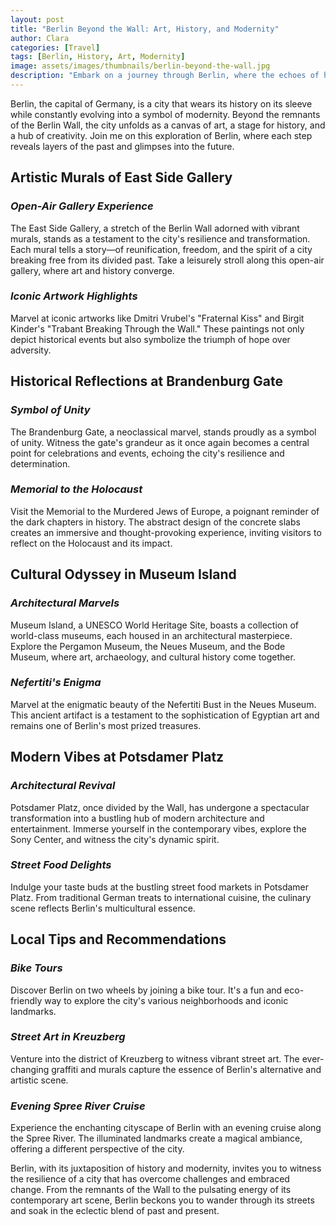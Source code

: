 ```yaml
---
layout: post
title: "Berlin Beyond the Wall: Art, History, and Modernity"
author: Clara
categories: [Travel]
tags: [Berlin, History, Art, Modernity]
image: assets/images/thumbnails/berlin-beyond-the-wall.jpg
description: "Embark on a journey through Berlin, where the echoes of history blend seamlessly with avant-garde modernity. Join me as we explore the vibrant streets, delve into the city's rich history, and witness the convergence of art and culture in this dynamic metropolis."
---
```


Berlin, the capital of Germany, is a city that wears its history on its sleeve while constantly evolving into a symbol of modernity. Beyond the remnants of the Berlin Wall, the city unfolds as a canvas of art, a stage for history, and a hub of creativity. Join me on this exploration of Berlin, where each step reveals layers of the past and glimpses into the future.

## **Artistic Murals of East Side Gallery**

### *Open-Air Gallery Experience*

The East Side Gallery, a stretch of the Berlin Wall adorned with vibrant murals, stands as a testament to the city's resilience and transformation. Each mural tells a story—of reunification, freedom, and the spirit of a city breaking free from its divided past. Take a leisurely stroll along this open-air gallery, where art and history converge.

### *Iconic Artwork Highlights*

Marvel at iconic artworks like Dmitri Vrubel's "Fraternal Kiss" and Birgit Kinder's "Trabant Breaking Through the Wall." These paintings not only depict historical events but also symbolize the triumph of hope over adversity.

## **Historical Reflections at Brandenburg Gate**

### *Symbol of Unity*

The Brandenburg Gate, a neoclassical marvel, stands proudly as a symbol of unity. Witness the gate's grandeur as it once again becomes a central point for celebrations and events, echoing the city's resilience and determination.

### *Memorial to the Holocaust*

Visit the Memorial to the Murdered Jews of Europe, a poignant reminder of the dark chapters in history. The abstract design of the concrete slabs creates an immersive and thought-provoking experience, inviting visitors to reflect on the Holocaust and its impact.

## **Cultural Odyssey in Museum Island**

### *Architectural Marvels*

Museum Island, a UNESCO World Heritage Site, boasts a collection of world-class museums, each housed in an architectural masterpiece. Explore the Pergamon Museum, the Neues Museum, and the Bode Museum, where art, archaeology, and cultural history come together.

### *Nefertiti's Enigma*

Marvel at the enigmatic beauty of the Nefertiti Bust in the Neues Museum. This ancient artifact is a testament to the sophistication of Egyptian art and remains one of Berlin's most prized treasures.

## **Modern Vibes at Potsdamer Platz**

### *Architectural Revival*

Potsdamer Platz, once divided by the Wall, has undergone a spectacular transformation into a bustling hub of modern architecture and entertainment. Immerse yourself in the contemporary vibes, explore the Sony Center, and witness the city's dynamic spirit.

### *Street Food Delights*

Indulge your taste buds at the bustling street food markets in Potsdamer Platz. From traditional German treats to international cuisine, the culinary scene reflects Berlin's multicultural essence.

## **Local Tips and Recommendations**

### *Bike Tours*

Discover Berlin on two wheels by joining a bike tour. It's a fun and eco-friendly way to explore the city's various neighborhoods and iconic landmarks.

### *Street Art in Kreuzberg*

Venture into the district of Kreuzberg to witness vibrant street art. The ever-changing graffiti and murals capture the essence of Berlin's alternative and artistic scene.

### *Evening Spree River Cruise*

Experience the enchanting cityscape of Berlin with an evening cruise along the Spree River. The illuminated landmarks create a magical ambiance, offering a different perspective of the city.

Berlin, with its juxtaposition of history and modernity, invites you to witness the resilience of a city that has overcome challenges and embraced change. From the remnants of the Wall to the pulsating energy of its contemporary art scene, Berlin beckons you to wander through its streets and soak in the eclectic blend of past and present.
